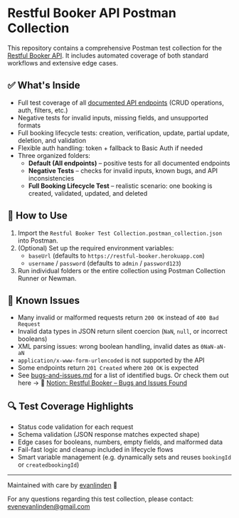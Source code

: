 # Restful Booker API Postman Collection

This repository contains a comprehensive Postman test collection for the [Restful Booker API](https://restful-booker.herokuapp.com/). It includes automated coverage of both standard workflows and extensive edge cases.

## ✅ What's Inside

- Full test coverage of all [documented API endpoints](https://restful-booker.herokuapp.com/apidoc/index.html) (CRUD operations, auth, filters, etc.)
- Negative tests for invalid inputs, missing fields, and unsupported formats
- Full booking lifecycle tests: creation, verification, update, partial update, deletion, and validation
- Flexible auth handling: token + fallback to Basic Auth if needed
- Three organized folders:
  - **Default (All endpoints)** – positive tests for all documented endpoints
  - **Negative Tests** – checks for invalid inputs, known bugs, and API inconsistencies
  - **Full Booking Lifecycle Test** – realistic scenario: one booking is created, validated, updated, and deleted

## 🧰 How to Use

1. Import the `Restful Booker Test Collection.postman_collection.json` into Postman.
2. (Optional) Set up the required environment variables:
   - `baseUrl` (defaults to `https://restful-booker.herokuapp.com`)
   - `username` / `password` (defaults to `admin` / `password123`)
3. Run individual folders or the entire collection using Postman Collection Runner or Newman.

## 🚨 Known Issues

- Many invalid or malformed requests return `200 OK` instead of `400 Bad Request`
- Invalid data types in JSON return silent coercion (`NaN`, `null`, or incorrect booleans)
- XML parsing issues: wrong boolean handling, invalid dates as `0NaN-aN-aN`
- `application/x-www-form-urlencoded` is not supported by the API
- Some endpoints return `201 Created` where `200 OK` is expected
- See [bugs-and-issues.md](./bugs-and-issues.md) for a list of identified bugs. Or check them out here → 📄 [Notion: Restful Booker – Bugs and Issues Found](https://www.notion.so/Restful-Booker-Bugs-and-Issues-Found-20b20b03203180cfaa31c38f3c88e895?source=copy_link)

## 🔍 Test Coverage Highlights

- Status code validation for each request
- Schema validation (JSON response matches expected shape)
- Edge cases for booleans, numbers, empty fields, and malformed data
- Fail-fast logic and cleanup included in lifecycle flows
- Smart variable management (e.g. dynamically sets and reuses `bookingId` or `createdbookingId`)

---

Maintained with care by [evanlinden](https://github.com/evenevanlinden) 💙

For any questions regarding this test collection, please contact: evenevanlinden@gmail.com
